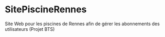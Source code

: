# SitePiscineRennes
Site Web pour les piscines de Rennes afin de gérer les abonnements des utilisateurs (Projet BTS)
